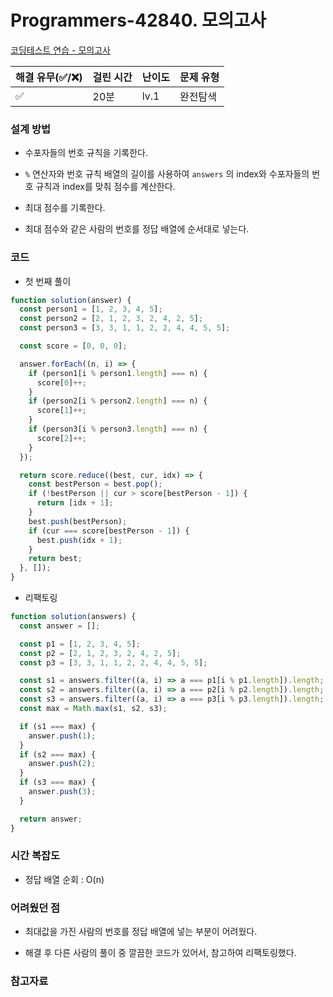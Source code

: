# Programmers-42840. 모의고사

[코딩테스트 연습 - 모의고사](https://programmers.co.kr/learn/courses/30/lessons/42840)

| 해결 유무(✅/❌) | 걸린 시간 | 난이도 | 문제 유형 |
| ---------------- | --------- | ------ | --------- |
| ✅               | 20분      | lv.1   | 완전탐색  |

### 설계 방법

- 수포자들의 번호 규칙을 기록한다.

- `%` 연산자와 번호 규칙 배열의 길이를 사용하여 `answers` 의 index와 수포자들의 번호 규칙과 index를 맞춰 점수를 계산한다.

- 최대 점수를 기록한다.

- 최대 점수와 같은 사람의 번호를 정답 배열에 순서대로 넣는다.

### 코드

- 첫 번째 풀이

```javascript
function solution(answer) {
  const person1 = [1, 2, 3, 4, 5];
  const person2 = [2, 1, 2, 3, 2, 4, 2, 5];
  const person3 = [3, 3, 1, 1, 2, 2, 4, 4, 5, 5];

  const score = [0, 0, 0];

  answer.forEach((n, i) => {
    if (person1[i % person1.length] === n) {
      score[0]++;
    }
    if (person2[i % person2.length] === n) {
      score[1]++;
    }
    if (person3[i % person3.length] === n) {
      score[2]++;
    }
  });

  return score.reduce((best, cur, idx) => {
    const bestPerson = best.pop();
    if (!bestPerson || cur > score[bestPerson - 1]) {
      return [idx + 1];
    }
    best.push(bestPerson);
    if (cur === score[bestPerson - 1]) {
      best.push(idx + 1);
    }
    return best;
  }, []);
}
```

- 리팩토링

```javascript
function solution(answers) {
  const answer = [];

  const p1 = [1, 2, 3, 4, 5];
  const p2 = [2, 1, 2, 3, 2, 4, 2, 5];
  const p3 = [3, 3, 1, 1, 2, 2, 4, 4, 5, 5];

  const s1 = answers.filter((a, i) => a === p1[i % p1.length]).length;
  const s2 = answers.filter((a, i) => a === p2[i % p2.length]).length;
  const s3 = answers.filter((a, i) => a === p3[i % p3.length]).length;
  const max = Math.max(s1, s2, s3);

  if (s1 === max) {
    answer.push(1);
  }
  if (s2 === max) {
    answer.push(2);
  }
  if (s3 === max) {
    answer.push(3);
  }

  return answer;
}
```

### 시간 복잡도

- 정답 배열 순회 : O(n)

### 어려웠던 점

- 최대값을 가진 사람의 번호를 정답 배열에 넣는 부분이 어려웠다.

- 해결 후 다른 사람의 풀이 중 깔끔한 코드가 있어서, 참고하여 리팩토링했다.

### 참고자료
